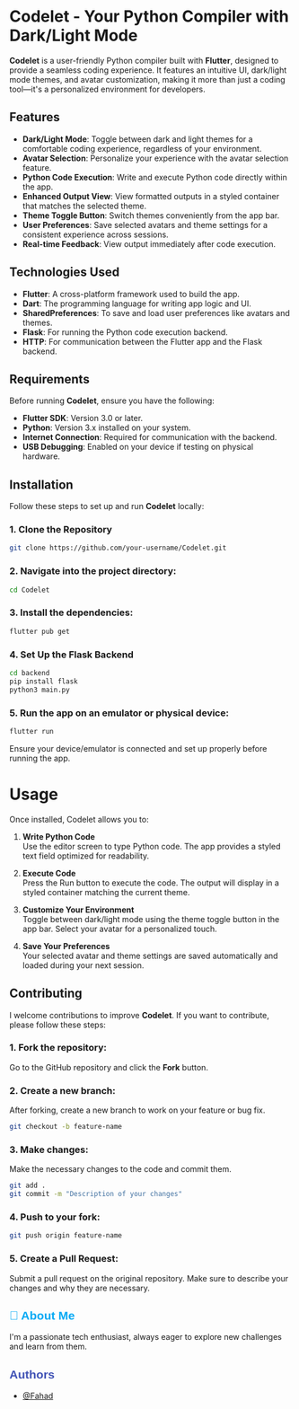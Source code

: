 # Codelet - Your Python Compiler with Dark/Light Mode

**Codelet** is a user-friendly Python compiler built with **Flutter**, designed to provide a seamless coding experience. It features an intuitive UI, dark/light mode themes, and avatar customization, making it more than just a coding tool—it's a personalized environment for developers.

## Features

- **Dark/Light Mode**: Toggle between dark and light themes for a comfortable coding experience, regardless of your environment.
- **Avatar Selection**: Personalize your experience with the avatar selection feature.
- **Python Code Execution**: Write and execute Python code directly within the app.
- **Enhanced Output View**: View formatted outputs in a styled container that matches the selected theme.
- **Theme Toggle Button**: Switch themes conveniently from the app bar.
- **User Preferences**: Save selected avatars and theme settings for a consistent experience across sessions.
- **Real-time Feedback**: View output immediately after code execution.

## Technologies Used

- **Flutter**: A cross-platform framework used to build the app.
- **Dart**: The programming language for writing app logic and UI.
- **SharedPreferences**: To save and load user preferences like avatars and themes.
- **Flask**: For running the Python code execution backend.
- **HTTP**: For communication between the Flutter app and the Flask backend.

## Requirements

Before running **Codelet**, ensure you have the following:

- **Flutter SDK**: Version 3.0 or later.
- **Python**: Version 3.x installed on your system.
- **Internet Connection**: Required for communication with the backend.
- **USB Debugging**: Enabled on your device if testing on physical hardware.

## Installation

Follow these steps to set up and run **Codelet** locally:

### 1. Clone the Repository
```bash
git clone https://github.com/your-username/Codelet.git
```
### 2. Navigate into the project directory:
```bash
cd Codelet
```
### 3. Install the dependencies:
```bash
flutter pub get
```
### 4. Set Up the Flask Backend
``` bash
cd backend
pip install flask
python3 main.py
```
### 5. Run the app on an emulator or physical device:
```bash
flutter run
```
Ensure your device/emulator is connected and set up properly before running the app.

# Usage

Once installed, Codelet allows you to:

1. **Write Python Code**  
   Use the editor screen to type Python code. The app provides a styled text field optimized for readability.

2. **Execute Code**  
   Press the Run button to execute the code. The output will display in a styled container matching the current theme.

3. **Customize Your Environment**  
   Toggle between dark/light mode using the theme toggle button in the app bar. Select your avatar for a personalized touch.

4. **Save Your Preferences**  
   Your selected avatar and theme settings are saved automatically and loaded during your next session.

## Contributing
I welcome contributions to improve **Codelet**. If you want to contribute, please follow these steps:

### 1. Fork the repository:
Go to the GitHub repository and click the **Fork** button.
### 2. Create a new branch:
After forking, create a new branch to work on your feature or bug fix.
```bash
git checkout -b feature-name
```
### 3. Make changes:
Make the necessary changes to the code and commit them.
```bash
git add .
git commit -m "Description of your changes"
```
### 4. Push to your fork:
```bash
git push origin feature-name
```
### 5. Create a Pull Request:
Submit a pull request on the original repository. Make sure to describe your changes and why they are necessary.

## <span style="color: #03A9F4; font-family: Arial, sans-serif;">🚀 About Me</span>
I'm a passionate tech enthusiast, always eager to explore new challenges and learn from them.

## <span style="color: #3F51B5; font-family: Arial, sans-serif;">Authors</span>
- [@Fahad](https://github.com/syedfahad7)
